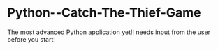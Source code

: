 # Python--Catch-The-Thief-Game
The most advanced Python application yet!! needs input from the user before you start!
